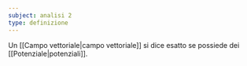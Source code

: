 ```yaml
---
subject: analisi 2
type: definizione
---
```

Un [[Campo vettoriale|campo vettoriale]] si dice esatto se possiede dei [[Potenziale|potenziali]].